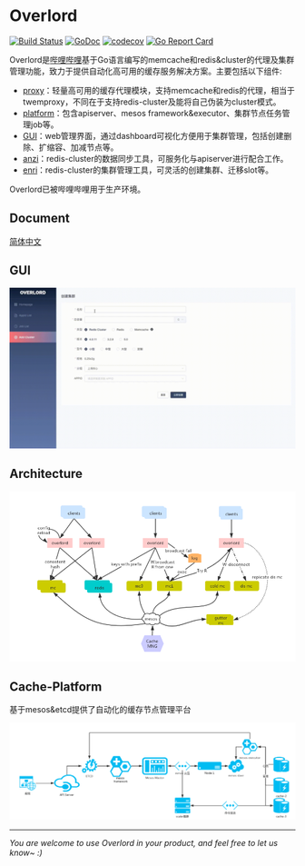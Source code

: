 # Overlord 
[![Build Status](https://travis-ci.org/bilibili/overlord.svg?branch=master)](https://travis-ci.org/bilibili/overlord) 
[![GoDoc](http://godoc.org/github.com/bilibili/overlord/proxy?status.svg)](http://godoc.org/github.com/bilibili/overlord/proxy) 
[![codecov](https://codecov.io/gh/bilibili/overlord/branch/master/graph/badge.svg)](https://codecov.io/gh/bilibili/overlord)
[![Go Report Card](https://goreportcard.com/badge/github.com/bilibili/overlord)](https://goreportcard.com/report/github.com/bilibili/overlord)

Overlord是[哔哩哔哩](https://www.bilibili.com)基于Go语言编写的memcache和redis&cluster的代理及集群管理功能，致力于提供自动化高可用的缓存服务解决方案。主要包括以下组件:  

* [proxy](doc/wiki-cn/proxy-usage.md)：轻量高可用的缓存代理模块，支持memcache和redis的代理，相当于twemproxy，不同在于支持redis-cluster及能将自己伪装为cluster模式。
* [platform](doc/wiki-cn/platform-deploy.md)：包含apiserver、mesos framework&executor、集群节点任务管理job等。
* [GUI](doc/wiki-cn/platform-usage.md)：web管理界面，通过dashboard可视化方便用于集群管理，包括创建删除、扩缩容、加减节点等。
* [anzi](doc/wiki-cn/tools.md)：redis-cluster的数据同步工具，可服务化与apiserver进行配合工作。
* [enri](doc/wiki-cn/tools.md)：redis-cluster的集群管理工具，可灵活的创建集群、迁移slot等。

Overlord已被哔哩哔哩用于生产环境。

## Document
[简体中文](doc/wiki-cn/SUMMARY.md)

## GUI

![GUI](doc/images/create-cluster.gif)

## Architecture

![architecture](doc/images/overlord_arch.png)

## Cache-Platform

基于mesos&etcd提供了自动化的缓存节点管理平台

![cache-platform Architecture](doc/images/cache-platform-arch.png)

-------------

*You are welcome to use Overlord in your product, and feel free to let us know~ :)*

